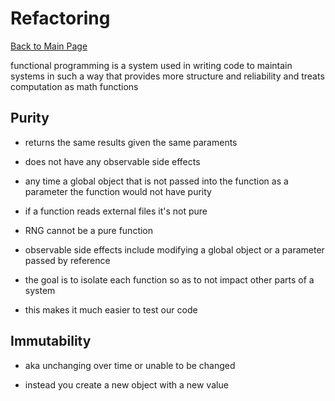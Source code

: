 # Refactoring

[Back to Main Page](README.md)

functional programming is a system used in writing code to maintain systems in such a way that provides more structure and reliability and treats computation as math functions

## Purity

- returns the same results given the same paraments

- does not have any observable side effects

- any time a global object that is not passed into the function as a parameter the function would not have purity

- if a function reads external files it's not pure

- RNG cannot be a pure function

- observable side effects include modifying a global object or a parameter passed by reference

- the goal is to isolate each function so as to not impact other parts of a system

- this makes it much easier to test our code

## Immutability

- aka unchanging over time or unable to be changed

- instead you create a new object with a new value
